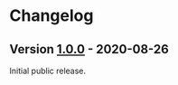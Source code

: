 # Changelog

## Version [1.0.0](https://github.com/tumihub/loap/tree/1.0) - 2020-08-26

Initial public release.
